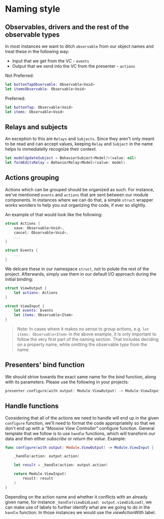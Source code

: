# Naming style

## Observables, drivers and the rest of the observable types

In most instances we want to ditch `observable` from our object names and treat these in the following way:

* Input that we get from the VC - `events`
* Output that we send into the VC from the presenter - `actions`

Not Preferred:

```swift
let buttonTapObservable: Observable<Void>
let itemsObservable: Observable<Void>
```

Preferred:

```swift
let buttonTap: Observable<Void>
let items: Observable<Void>
```

## Relays and subjects

An exception to this are `Relays` and `Subjects`. Since they aren't only meant to be read and can accept values, keeping `Relay` and `Subject` in the name helps to immediatelly recognize their context.

```swift
let modelUpdateSubject = BehaviorSubject<Model?>(value: nil)
let formEditsRelay = BehaviorRelay<Model>(value: model)
```

## Actions grouping

Actions which can be grouped should be organized as such. For instance, we've mentioned `events` and `actions` that are sent between our module components.
In instances where we can do that, a simple `struct` wrapper works wonders to help you out organizing the code, if ever so slightly.

An example of that would look like the following:

```swift
struct Actions {
    save: Observable<Void>,
    cancel: Observable<Void>,
    ...
}
```

```swift
struct Events {
    ...
}
```

We delcare these in our namespace `struct`, not to polute the rest of the project. Afterwards, simply use them in our default I/O approach during the initial binding:

```swift
struct ViewOutput {
    let actions: Actions
}
```

```swift
struct ViewInput {
    let events: Events
    let items: Observable<Item>
}
```

>Note: In cases where it makes no sense to group actions, e.g. `let items: Observable<Item>` in the above example, it is only important to follow the very first part of the naming section. That includes deciding on a property name, while omitting the observable _type_ from the name.

## Presenters' bind function

We should strive towards the exact same name for the bind function, along with its parameters. Please use the following in your projects:

```swift
presenter.configure(with output: Module.ViewOutput) -> Module.ViewInput
```

## Handle functions

Considering that all of the actions we need to handle will end up in the given `configure` function, we'll need to format the code appropriatelly so that we don't end up with a _"Massive View Controller"_ configure function.
General template that we follow is to use `handle` functions, which will transform our data and then either _subscribe_ or _return the value_. Example:

```swift
func configure(with output: Module.ViewOutput) -> Module.ViewInput {

    _handle(action: output.action)

    let result = _handle(action: output.action)

    return Module.ViewInput(
        result: result
    )
}
```

Depending on the action name and whether it conflicts with an already given name, for instance `_handle(viewDidLoad: output.viewDidLoad)`, we can make use of labels to further identify what are we going to do in the `handle` function. In those instances we would use the _viewActionWith_ label.
